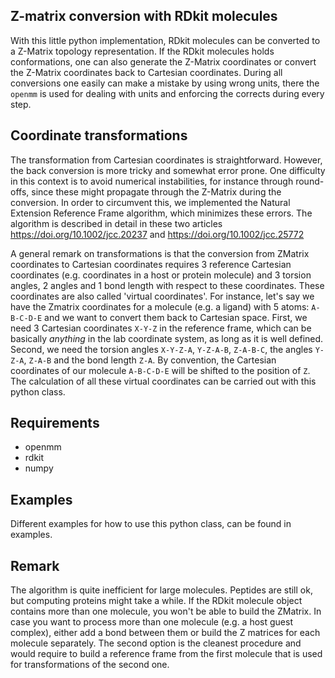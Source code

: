 ## Z-matrix conversion with RDkit molecules

With this little python implementation, RDkit molecules can be converted to a Z-Matrix topology representation. If the RDkit molecules holds conformations, one can also generate the Z-Matrix coordinates or convert the Z-Matrix coordinates back to Cartesian coordinates.
During all conversions one easily can make a mistake by using wrong units, there the `openmm` is used for dealing with units and enforcing the corrects during every step.

## Coordinate transformations
The transformation from Cartesian coordinates is straightforward. However, the back conversion is more tricky and somewhat error prone. One difficulty in this context is to avoid numerical instabilities, for instance through round-offs, since these might propagate through the Z-Matrix during the conversion. In order to circumvent this, we implemented the Natural Extension Reference Frame algorithm, which minimizes these errors. The algorithm is described in detail in these two articles https://doi.org/10.1002/jcc.20237 and https://doi.org/10.1002/jcc.25772

A general remark on transformations is that the conversion from ZMatrix coordinates to Cartesian coordinates requires 3 reference Cartesian coordinates (e.g. coordinates in a host or protein molecule) and 3 torsion angles, 2 angles and 1 bond length with respect to these coordinates. These coordinates are also called 'virtual coordinates'. For instance, let's say we have the Zmatrix coordinates for a molecule (e.g. a ligand) with 5 atoms: `A-B-C-D-E` and we want to convert them back to Cartesian space. First, we need 3 Cartesian coordinates `X-Y-Z` in the reference frame, which can be basically *anything* in the lab coordinate system, as long as it is well defined. Second, we need the torsion angles `X-Y-Z-A`, `Y-Z-A-B`, `Z-A-B-C`, the angles `Y-Z-A`, `Z-A-B` and the bond length `Z-A`. By convention, the Cartesian coordinates of our molecule `A-B-C-D-E` will be shifted to the position of `Z`. The calculation of all these virtual coordinates can be carried out with this python class.

## Requirements
* openmm
* rdkit
* numpy

## Examples
Different examples for how to use this python class, can be found in examples.

## Remark
The algorithm is quite inefficient for large molecules. Peptides are still ok, but computing proteins might take a while.
If the RDkit molecule object contains more than one molecule, you won't be able to build the ZMatrix. In case you want to process more than one molecule (e.g. a host guest complex), either add a bond between them or build the Z matrices for each molecule separately. The second option is the cleanest procedure and would require to build a reference frame from the first molecule that is used for transformations of the second one.
